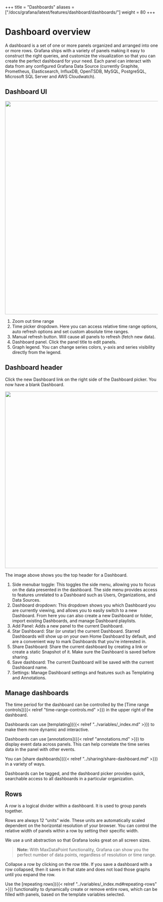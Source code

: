 +++
title = "Dashboards"
aliases = ["/docs/grafana/latest/features/dashboard/dashboards/"]
weight = 80
+++

# Dashboard overview

A dashboard is a set of one or more panels organized and arranged into one or more rows. Grafana ships with a variety of panels making it easy to construct the right queries, and customize the visualization so that you can create the perfect dashboard for your need. Each panel can interact with data from any configured Grafana Data Source (currently Graphite, Prometheus, Elasticsearch, InfluxDB, OpenTSDB, MySQL, PostgreSQL, Microsoft SQL Server and AWS Cloudwatch).

## Dashboard UI

<img src="/static/img/docs/v50/dashboard_annotated.png" class="no-shadow" width="700px">

1. Zoom out time range
1. Time picker dropdown. Here you can access relative time range options, auto refresh options and set custom absolute time ranges.
1. Manual refresh button. Will cause all panels to refresh (fetch new data).
1. Dashboard panel. Click the panel title to edit panels.
1. Graph legend. You can change series colors, y-axis and series visibility directly from the legend.

## Dashboard header

Click the new Dashboard link on the right side of the Dashboard picker. You now have a blank Dashboard.

<img class="no-shadow" src="/static/img/docs/v50/top_nav_annotated.png" width="580px">

The image above shows you the top header for a Dashboard.

1. Side menubar toggle: This toggles the side menu, allowing you to focus on the data presented in the dashboard. The side menu provides access to features unrelated to a Dashboard such as Users, Organizations, and Data Sources.
1. Dashboard dropdown: This dropdown shows you which Dashboard you are currently viewing, and allows you to easily switch to a new Dashboard. From here you can also create a new Dashboard or folder, import existing Dashboards, and manage Dashboard playlists.
1. Add Panel: Adds a new panel to the current Dashboard.
1. Star Dashboard: Star (or unstar) the current Dashboard. Starred Dashboards will show up on your own Home Dashboard by default, and are a convenient way to mark Dashboards that you're interested in.
1. Share Dashboard: Share the current dashboard by creating a link or create a static Snapshot of it. Make sure the Dashboard is saved before sharing.
1. Save dashboard: The current Dashboard will be saved with the current Dashboard name.
1. Settings: Manage Dashboard settings and features such as Templating and Annotations.

## Manage dashboards

The time period for the dashboard can be controlled by the [Time range controls]({{< relref "time-range-controls.md" >}}) in the upper right of the dashboard.

Dashboards can use [templating]({{< relref "../variables/_index.md" >}}) to make them more dynamic and interactive.

Dashboards can use [annotations]({{< relref "annotations.md" >}}) to display event data across panels. This can help correlate the time series data in the panel with other events.

You can [share dashboards]({{< relref "../sharing/share-dashboard.md" >}}) in a variety of ways.

Dashboards can be tagged, and the dashboard picker provides quick, searchable access to all dashboards in a particular organization.

## Rows

A _row_ is a logical divider within a dashboard. It is used to group panels together.

Rows are always 12 “units” wide. These units are automatically scaled dependent on the horizontal resolution of your browser. You can control the relative width of panels within a row by setting their specific width.

We use a unit abstraction so that Grafana looks great on all screen sizes.

> **Note:** With MaxDataPoint functionality, Grafana can show you the perfect number of data points, regardless of resolution or time range.

Collapse a row by clicking on the row title. If you save a dashboard with a row collapsed, then it saves in that state and does not load those graphs until you expand the row.

Use the [repeating rows]({{< relref "../variables/_index.md#repeating-rows" >}}) functionality to dynamically create or remove entire rows, which can be filled with panels, based on the template variables selected.
